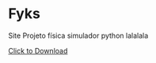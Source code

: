 # Fyks

Site Projeto física simulador python lalalala

<a href="myFile.js" download>Click to Download</a>
